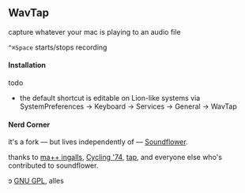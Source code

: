 ## WavTap

capture whatever your mac is playing to an audio file

`^⌘Space` starts/stops recording 

#### Installation

todo

- the default shortcut is editable on Lion-like systems via SystemPreferences -> Keyboard -> Services -> General -> WavTap

#### Nerd Corner

it's a fork — but lives independently of — [Soundflower](https://github.com/tap/Soundflower).

thanks to [ma++ ingalls](http://sfsound.org/matt.html), [Cycling '74](http://cycling74.com), [tap](http://github/tap), and everyone else who's contributed to soundflower.

ɔ [GNU GPL](http://www.gnu.org/copyleft/gpl.html), alles
